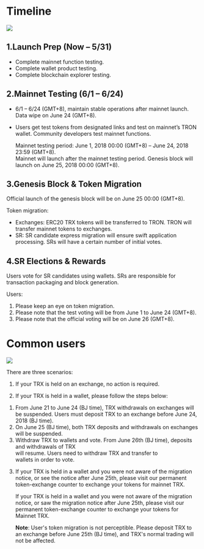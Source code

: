 # Timeline

![](https://raw.githubusercontent.com/ybhgenius/Documentation/master/images/波场主网上线后的指导方案/时间计划.png)

## 1.Launch Prep (Now – 5/31)

+ Complete mainnet function testing.
+ Complete wallet product testing.
+ Complete blockchain explorer testing.

## 2.Mainnet Testing (6/1 – 6/24)

+ 6/1 – 6/24 (GMT+8), maintain stable operations after mainnet launch. Data wipe on June 24 (GMT+8).
+ Users get test tokens from designated links and test on mainnet’s TRON wallet. Community developers test mainnet functions.

    Mainnet testing period: June 1, 2018 00:00 (GMT+8) – June 24, 2018 23:59 (GMT+8).  
    Mainnet will launch after the mainnet testing period. Genesis block will launch on June 25, 2018 00:00 (GMT+8).

## 3.Genesis Block & Token Migration

Official launch of the genesis block will be on June 25 00:00 (GMT+8).  

Token migration:
+ Exchanges: ERC20 TRX tokens will be transferred to TRON. TRON will transfer mainnet tokens to exchanges.
+ SR: SR candidate express migration will ensure swift application processing. SRs will have a certain number of initial votes. 

## 4.SR Elections & Rewards

Users vote for SR candidates using wallets. SRs are responsible for transaction packaging and block generation.

Users:
1. Please keep an eye on token migration.
2. Please note that the test voting will be from June 1 to June 24 (GMT+8).
3. Please note that the official voting will be on June 26 (GMT+8).


# Common users

![](https://raw.githubusercontent.com/ybhgenius/Documentation/master/images/波场主网上线后的指导方案/SR指引.png)

There are three scenarios: 

1. If your TRX is held on an exchange, no action is required. 

2. If your TRX is held in a wallet, please follow the steps below: 

1) From June 21 to June 24 (BJ time), TRX withdrawals on exchanges will be suspended. Users must deposit TRX to an exchange before June 24, 2018 (BJ time). 
2) On June 25 (BJ time), both TRX deposits and withdrawals on exchanges will be suspended.
3) Withdraw TRX to wallets and vote. 
     From June 26th (BJ time), deposits and withdrawals of TRX   
     will resume. Users need to withdraw TRX and transfer to   
     wallets  in order to vote.

3. If your TRX is held in a wallet and you were not aware of the migration notice, or see the notice after June 25th, please visit our permanent token-exchange counter to exchange your tokens for mainnet TRX.  
    
   If your TRX is held in a wallet and you were not aware of the migration notice, or saw the migration notice after June 25th, please visit our permanent token-exchange counter to exchange your tokens for Mainnet TRX.

   **Note**: User's token migration is not perceptible. Please deposit TRX to an exchange before June 25th (BJ time), and TRX's normal trading will not be affected.
